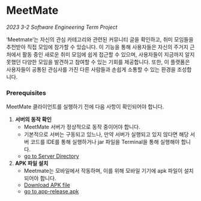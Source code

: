 # MeetMate

*2023 3-2 Software Engineering Term Project*

‘Meetmate’는 자신의 관심 카테고리와 관련된 커뮤니티 글을 확인하고, 취미 모임들을 추천받아 직접 모임에 참가할 수 있습니다.
이 기능을 통해 사용자들은 자신의 주거지 근처에서 활동 중인 새로운 취미 모임에 쉽게 접근할 수 있으며,
사용자들이 지금까지 알지 못했던 다양한 모임을 발견하고 참여할 수 있는 기회를 제공합니다.
또한, 이 플랫폼은 사용자들이 공통된 관심사를 가진 다른 사람들과 손쉽게 소통할 수 있는 환경을 조성합니다.

### Prerequisites
MeetMate 클라이언트를 실행하기 전에 다음 사항이 확인되어야 합니다. 

1. **서버의 동작 확인**
   - MeetMate 서버가 정상적으로 동작 중이어야 합니다.
   - 기본적으로 서버는 구동되고 있느나, 만약 서버가 실행되고 있지 않다면 해당 서버 코드를 IDE를 통해 실행하거나 jar 파일을 Terminal을 통해 실행해야 합니다.
   - [go to Server Directory](https://github.com/MeetMate2023/2023_SE_MeetMate/tree/main/Server)
2. **APK 파일 설치**
   - Meetmate는 모바일에서 작동하며, 이를 위해 모바일 기기에 apk 파일이 설치되어야 합니다. 
   - [Download APK file](https://github.com/MeetMate2023/2023_SE_MeetMate/raw/main/Client/build/app/outputs/flutter-apk/app-release.apk)
   - [go to app-release.apk](https://github.com/MeetMate2023/2023_SE_MeetMate/blob/main/Client/build/app/outputs/flutter-apk/app-release.apk)
